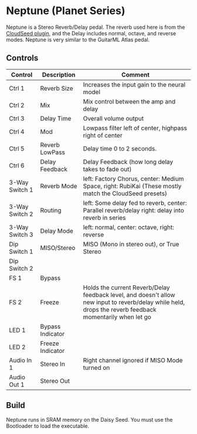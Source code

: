# Neptune (Planet Series)

Neptune is a Stereo Reverb/Delay pedal. The reverb used here is from the [CloudSeed plugin](https://github.com/ValdemarOrn/CloudSeed), and the Delay includes normal, octave, and reverse modes.
Neptune is very similar to the GuitarML Atlas pedal. 

## Controls

| Control | Description | Comment |
| --- | --- | --- |
| Ctrl 1 | Reverb Size | Increases the input gain to the neural model |
| Ctrl 2 | Mix | Mix control between the amp and delay |
| Ctrl 3 | Delay Time | Overall volume output |
| Ctrl 4 | Mod | Lowpass filter left of center, highpass right of center |
| Ctrl 5 | Reverb LowPass | Delay time 0 to 2 seconds.  |
| Ctrl 6 | Delay Feedback | Delay Feedback (how long delay takes to fade out) |
| 3-Way Switch 1 | Reverb Mode |  left: Factory Chorus, center: Medium Space, right: RubiKai (These mostly match the CloudSeed presets) |
| 3-Way Switch 2 | Routing |  left: Some delay fed to reverb, center: Parallel reverb/delay right: delay into reverb in series |
| 3-Way Switch 3 | Delay Mode | left: normal, center: octave, right: reverse |
| Dip Switch 1 | MISO/Stereo | MISO (Mono in stereo out), or True Stereo |
| Dip Switch 2 |  |  |
| FS 1 | Bypass |  |
| FS 2 | Freeze | Holds the current Reverb/Delay feedback level, and doesn't allow new input to reverb/delay while held, drops the reverb feedback momentarily when let go |
| LED 1 | Bypass Indicator |  |
| LED 2 | Freeze Indicator | |
| Audio In 1 | Stereo In | Right channel ignored if MISO Mode turned on |
| Audio Out 1 | Stereo Out  |  |


## Build

Neptune runs in SRAM memory on the Daisy Seed. You must use the Bootloader to load the executable.